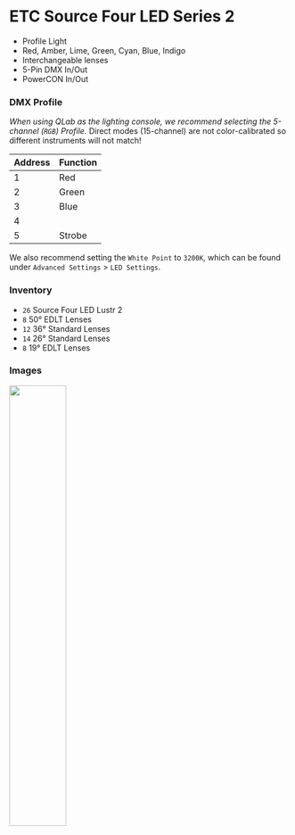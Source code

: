# ETC Source Four LED Series 2

- Profile Light
- Red, Amber, Lime, Green, Cyan, Blue, Indigo
- Interchangeable lenses
- 5-Pin DMX In/Out
- PowerCON In/Out

### DMX Profile

*When using QLab as the lighting console, we recommend selecting the 5-channel (`RGB`) Profile.*
Direct modes (15-channel) are not color-calibrated so different instruments will not match!

| Address | Function  |
| ------- | --------- |
| 1       | Red       |
| 2       | Green     |
| 3       | Blue      |
| 4       |           |
| 5       | Strobe    |

We also recommend setting the `White Point` to `3200K`, which can be found under `Advanced Settings` > `LED Settings`.


### Inventory
- `26` Source Four LED Lustr 2
- `8` 50&deg; EDLT Lenses
- `12` 36&deg; Standard Lenses
- `14` 26&deg; Standard Lenses
- `8` 19&deg; EDLT Lenses


### Images

<img align="left" width="45%" src="https://user-images.githubusercontent.com/919746/157319791-3e77a0cc-4302-43a9-83f8-3e45f767221d.png">

